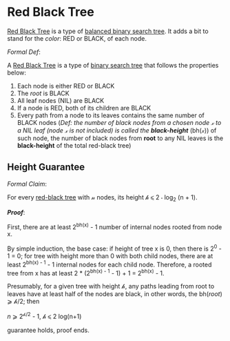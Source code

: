 # Red Black Tree

[Red Black Tree][red-black-tree] is a type of [balanced binary search tree][binary-search-tree]. It adds a bit to stand for the _color_: RED or BLACK, of each node.

_Formal Def_:

A [Red Black Tree][red-black-tree] is a type of [binary search tree][binary-search-tree] that follows the properties below:

1. Each node is either RED or BLACK
2. The _root_ is BLACK
3. All leaf nodes (NIL) are BLACK
4. If a node is RED, both of its children are BLACK
5. Every path from a node to its leaves contains the same number of BLACK nodes (_Def: the number of black nodes from a chosen node &xscr; to a NIL leaf (node &xscr; is not included) is called the **black-height**_ (bh(&xscr;)) of such node, the number of black nodes from **root** to any NIL leaves is the **black-height** of the total red-black tree)

## Height Guarantee

_Formal Claim_:

For every [red-black tree][red-black-tree] with &nscr; nodes, its height &hscr; &les; 2 &sdot; log<sub>2</sub> (n + 1).

_**Proof**_:

First, there are at least 2<sup>bh(x)</sup> - 1 number of internal nodes rooted from node x.

By simple induction, the base case: if height of tree x is 0, then there is 2<sup>0</sup> - 1 = 0; for tree with height more than 0 with both child nodes, there are at least 2<sup>bh(x) - 1</sup> - 1 internal nodes for each child node. Therefore, a rooted tree from x has at least 2 * (2<sup>bh(x) - 1</sup> - 1) + 1 = 2<sup>bh(x)</sup> - 1.

Presumably, for a given tree with height &hscr;, any paths leading from root to leaves have at least half of the nodes are black, in other words, the bh(_root_) &ges; &hscr;/2; then

_n_ &ges; 2<sup>&hscr;/2</sup> - 1, &hscr; &les; 2 log(n+1)

guarantee holds, proof ends.

[red-black-tree]: #red-black-tree
[binary-search-tree]: ../searching/binary-search.md

